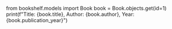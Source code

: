 from bookshelf.models import Book
book = Book.objects.get(id=1)
print(f"Title: {book.title}, Author: {book.author}, Year: {book.publication_year}")